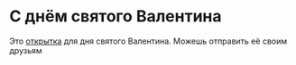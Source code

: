 # С днём святого Валентина
Это [открытка](https://avemrk.github.io/valentin-s-day/) для дня святого Валентина. Можешь отправить её своим друзьям
